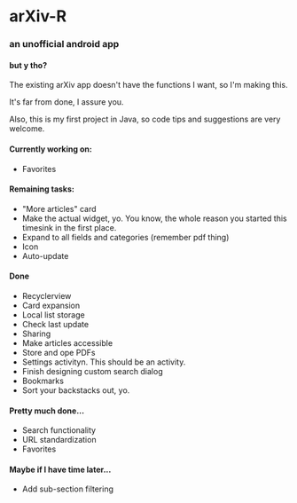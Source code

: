 # arXiv-R
### an unofficial android app

#### but y tho?
The existing arXiv app doesn't have the functions I want, so I'm making this.

It's far from done, I assure you.

Also, this is my first project in Java, so code tips and suggestions are very welcome.

#### Currently working on:
- Favorites

#### Remaining tasks:
- "More articles" card
- Make the actual widget, yo. You know, the whole reason you started this timesink in the first place.
- Expand to all fields and categories (remember pdf thing)
- Icon
- Auto-update

#### Done
- Recyclerview
- Card expansion
- Local list storage
- Check last update
- Sharing
- Make articles accessible
- Store and ope PDFs
- Settings activityn. This should be an activity.
- Finish designing custom search dialog
- Bookmarks
- Sort your backstacks out, yo.

#### Pretty much done...
- Search functionality
- URL standardization
- Favorites

#### Maybe if I have time later...
- Add sub-section filtering
